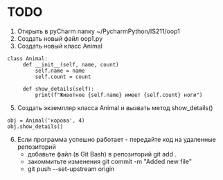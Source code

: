 # TODO
1. Открыть в pyCharm папку ~/PycharmPython/IS211/oop1
2. Создать новый файл oop1.py
3. Создать новый класс Animal
```
class Animal:
     def __init__(self, name, count)
         self.name = name
         self.count = count

     def show_details(self):
         print(f"Животное {self.name} имеет {self.count} ноги")
```
5. Создать экземпляр класса Animal и вызвать метод show_details()
```
obj = Animal('корова', 4)
obj.show_details()
```
6. Если программа успешно работает - передайте код на удаленные репозиторий
   - добавьте файл (в Git Bash) в репозиторий
     git add .
   - закоммитьте изменения
     git commit -m "Added new file"
   - git push --set-upstream origin
   
